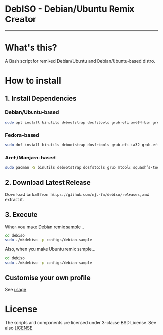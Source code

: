 # DebISO - Debian/Ubuntu Remix Creator
----
# What's this?
A Bash script for remixed Debian/Ubuntu and Debian/Ubuntu-based distro.

# How to install
## 1. Install Dependencies
### Debian/Ubuntu-based
```bash
sudo apt install binutils debootstrap dosfstools grub-efi-amd64-bin grub-efi-ia32-bin grub-pc-bin mtools squashfs-tools unzip xorriso
```

### Fedora-based
```bash
sudo dnf install binutils debootstrap dosfstools grub-efi-ia32 grub-efi-x64 grub-pc mtools squashfs-tools unzip xorriso
```

### Arch/Manjaro-based
```bash
sudo pacman -S binutils debootstrap dosfstools grub mtools squashfs-tools unzip xorriso
```

## 2. Download Latest Release
Download tarball from `https://github.com/njb-fm/debiso/releases`, and extract it.

## 3. Execute
When you make Debian remix sample...
```bash
cd debiso
sudo ./mkdebiso -p configs/debian-sample
```

Also, when you make Ubuntu remix sample...
```bash
cd debiso
sudo ./mkdebiso -p configs/debian-sample
```

## Customise your own profile
See [usage](https://github.com/njb-fm/debiso/wiki/usage)

# License
The scripts and components are licensed under 3-clause BSD License. See  also [LICENSE](LICENSE).
